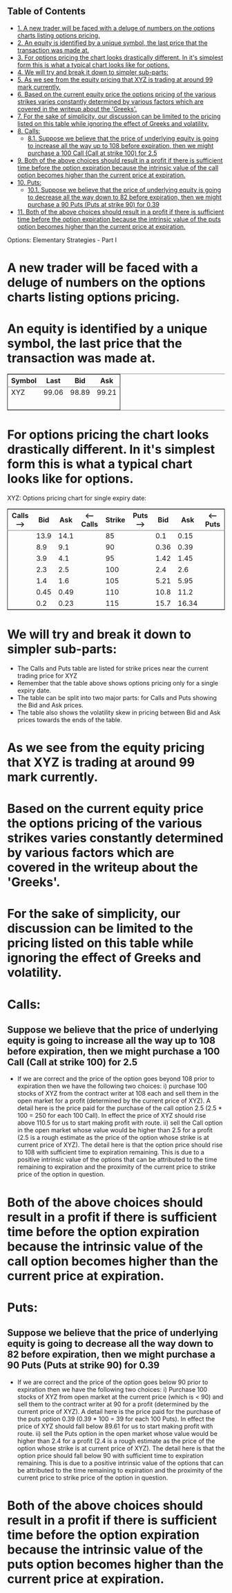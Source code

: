 <div id="table-of-contents">
<h2>Table of Contents</h2>
<div id="text-table-of-contents">
<ul>
<li><a href="#sec-1">1. A new trader will be faced with a deluge of numbers on the options charts listing options pricing.</a></li>
<li><a href="#sec-2">2. An equity is identified by a unique symbol, the last price that the transaction was made at.</a></li>
<li><a href="#sec-3">3. For options pricing the chart looks drastically different. In it's simplest form this is what a typical chart looks like for options.</a></li>
<li><a href="#sec-4">4. We will try and break it down to simpler sub-parts:</a></li>
<li><a href="#sec-5">5. As we see from the equity pricing that XYZ is trading at around 99 mark currently.</a></li>
<li><a href="#sec-6">6. Based on the current equity price the options pricing of the various strikes varies constantly determined by various factors which are covered in the writeup about the 'Greeks'.</a></li>
<li><a href="#sec-7">7. For the sake of simplicity, our discussion can be limited to the pricing listed on this table while ignoring the effect of Greeks and volatility.</a></li>
<li><a href="#sec-8">8. Calls:</a>
<ul>
<li><a href="#sec-8-1">8.1. Suppose we believe that the price of underlying equity is going to increase all the way up to 108 before expiration, then we might purchase a 100 Call (Call at strike 100) for 2.5</a></li>
</ul>
</li>
<li><a href="#sec-9">9. Both of the above choices should result in a profit if there is sufficient time before the option expiration because the intrinsic value of the call option becomes higher than the current price at expiration.</a></li>
<li><a href="#sec-10">10. Puts:</a>
<ul>
<li><a href="#sec-10-1">10.1. Suppose we believe that the price of underlying equity is going to decrease all the way down to 82 before expiration, then we might purchase a 90 Puts (Puts at strike 90) for 0.39</a></li>
</ul>
</li>
<li><a href="#sec-11">11. Both of the above choices should result in a profit if there is sufficient time before the option expiration because the intrinsic value of the puts option becomes higher than the current price at expiration.</a></li>
</ul>
</div>
</div>

Options: Elementary Strategies - Part I

# A new trader will be faced with a deluge of numbers on the options charts listing options pricing.

# An equity is identified by a unique symbol, the last price that the transaction was made at.

<table border="2" cellspacing="0" cellpadding="6" rules="groups" frame="hsides">


<colgroup>
<col  class="left" />

<col  class="right" />

<col  class="right" />

<col  class="right" />
</colgroup>
<thead>
<tr>
<th scope="col" class="left">Symbol</th>
<th scope="col" class="right">Last</th>
<th scope="col" class="right">Bid</th>
<th scope="col" class="right">Ask</th>
</tr>
</thead>

<tbody>
<tr>
<td class="left">XYZ</td>
<td class="right">99.06</td>
<td class="right">98.89</td>
<td class="right">99.21</td>
</tr>


<tr>
<td class="left">&#xa0;</td>
<td class="right">&#xa0;</td>
<td class="right">&#xa0;</td>
<td class="right">&#xa0;</td>
</tr>
</tbody>
</table>

# For options pricing the chart looks drastically different. In it's simplest form this is what a typical chart looks like for options.

XYZ: Options pricing chart for single expiry date:

<table border="2" cellspacing="0" cellpadding="6" rules="groups" frame="hsides">


<colgroup>
<col  class="left" />

<col  class="right" />

<col  class="right" />

<col  class="left" />

<col  class="right" />

<col  class="left" />

<col  class="right" />

<col  class="right" />

<col  class="left" />
</colgroup>
<thead>
<tr>
<th scope="col" class="left">Calls&#x2013;></th>
<th scope="col" class="right">Bid</th>
<th scope="col" class="right">Ask</th>
<th scope="col" class="left"><&#x2013;Calls</th>
<th scope="col" class="right">Strike</th>
<th scope="col" class="left">Puts&#x2013;></th>
<th scope="col" class="right">Bid</th>
<th scope="col" class="right">Ask</th>
<th scope="col" class="left"><&#x2013;Puts</th>
</tr>
</thead>

<tbody>
<tr>
<td class="left">&#xa0;</td>
<td class="right">13.9</td>
<td class="right">14.1</td>
<td class="left">&#xa0;</td>
<td class="right">85</td>
<td class="left">&#xa0;</td>
<td class="right">0.1</td>
<td class="right">0.15</td>
<td class="left">&#xa0;</td>
</tr>


<tr>
<td class="left">&#xa0;</td>
<td class="right">8.9</td>
<td class="right">9.1</td>
<td class="left">&#xa0;</td>
<td class="right">90</td>
<td class="left">&#xa0;</td>
<td class="right">0.36</td>
<td class="right">0.39</td>
<td class="left">&#xa0;</td>
</tr>


<tr>
<td class="left">&#xa0;</td>
<td class="right">3.9</td>
<td class="right">4.1</td>
<td class="left">&#xa0;</td>
<td class="right">95</td>
<td class="left">&#xa0;</td>
<td class="right">1.42</td>
<td class="right">1.45</td>
<td class="left">&#xa0;</td>
</tr>


<tr>
<td class="left">&#xa0;</td>
<td class="right">2.3</td>
<td class="right">2.5</td>
<td class="left">&#xa0;</td>
<td class="right">100</td>
<td class="left">&#xa0;</td>
<td class="right">2.4</td>
<td class="right">2.6</td>
<td class="left">&#xa0;</td>
</tr>


<tr>
<td class="left">&#xa0;</td>
<td class="right">1.4</td>
<td class="right">1.6</td>
<td class="left">&#xa0;</td>
<td class="right">105</td>
<td class="left">&#xa0;</td>
<td class="right">5.21</td>
<td class="right">5.95</td>
<td class="left">&#xa0;</td>
</tr>


<tr>
<td class="left">&#xa0;</td>
<td class="right">0.45</td>
<td class="right">0.49</td>
<td class="left">&#xa0;</td>
<td class="right">110</td>
<td class="left">&#xa0;</td>
<td class="right">10.8</td>
<td class="right">11.2</td>
<td class="left">&#xa0;</td>
</tr>


<tr>
<td class="left">&#xa0;</td>
<td class="right">0.2</td>
<td class="right">0.23</td>
<td class="left">&#xa0;</td>
<td class="right">115</td>
<td class="left">&#xa0;</td>
<td class="right">15.7</td>
<td class="right">16.34</td>
<td class="left">&#xa0;</td>
</tr>
</tbody>
</table>

# We will try and break it down to simpler sub-parts:

-   The Calls and Puts table are listed for strike prices near
    the current trading price for XYZ
-   Remember that the table above shows options pricing only for a
    single expiry date.
-   The table can be split into two major parts: for Calls and Puts
    showing the Bid and Ask prices.
-   The table also shows the volatility skew in pricing between Bid
    and Ask prices towards the ends of the table.

# As we see from the equity pricing that XYZ is trading at around 99 mark currently.

# Based on the current equity price the options pricing of the various strikes varies constantly determined by various factors which are covered in the writeup about the 'Greeks'.

# For the sake of simplicity, our discussion can be limited to the pricing listed on this table while ignoring the effect of Greeks and volatility.

# Calls:

## Suppose we believe that the price of underlying equity is going to increase all the way up to 108 before expiration, then we might purchase a 100 Call (Call at strike 100) for 2.5

-   If we are correct and the price of the option goes beyond 108 prior
    to expiration then we have the following two choices:
    i) purchase 100 stocks of XYZ from the contract writer at 108 each
    and sell them in the open market for a profit (determined by the
    current price of XYZ). A detail here is the price paid for the
    purchase of the call option 2.5 (2.5 \* 100 = 250 for each 100
    Call). In effect the price of XYZ should rise above 110.5 for us
    to start making profit with route.
    ii) sell the Call option in the open market whose value would be
    higher than 2.5 for a profit (2.5 is a rough estimate as the price of the
    option whose strike is at current price of XYZ). The detail here
    is that the option price should rise to 108 with sufficient time
    to expiration remaining. This is due to a positive intrinsic value
    of the options that can be attributed to the time remaining to
    expiration and the proximity of the current price to strike price
    of the option in question.

# Both of the above choices should result in a profit if there is sufficient time before the option expiration because the intrinsic value of the call option becomes higher than the current price at expiration.

# Puts:

## Suppose we believe that the price of underlying equity is going to decrease all the way down to 82 before expiration, then we might purchase a 90 Puts (Puts at strike 90) for 0.39

-   If we are correct and the price of the option goes below 90 prior
    to expiration then we have the following two choices:
    i) Purchase 100 stocks of XYZ from open market at the current
    price (which is < 90) 
    and sell them to the contract writer at 90 for a profit (determined by the
    current price of XYZ). A detail here is the price paid for the
    purchase of the puts option 0.39 (0.39 \* 100 = 39 for each 100
    Puts). In effect the price of XYZ should fall below 89.61 for us
    to start making profit with route.
    ii) sell the Puts option in the open market whose value would be
    higher than 2.4 for a profit (2.4 is a rough estimate as the price of the
    option whose strike is at current price of XYZ). The detail here
    is that the option price should fall below 90 with sufficient time
    to expiration remaining. This is due to a positive intrinsic value
    of the options that can be attributed to the time remaining to
    expiration and the proximity of the current price to strike price
    of the option in question.

# Both of the above choices should result in a profit if there is sufficient time before the option expiration because the intrinsic value of the puts option becomes higher than the current price at expiration.
